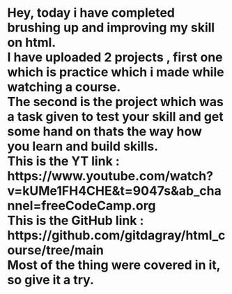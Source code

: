 <h1>Hey, today i have completed brushing up and improving my skill on html.
<br>I have uploaded 2 projects , first one which is practice which i made while watching a course.
<br>The second is the project which was a task given to test your skill and get some hand on thats the way how you learn and build skills.
<br>This is the YT link : https://www.youtube.com/watch?v=kUMe1FH4CHE&t=9047s&ab_channel=freeCodeCamp.org
<br>This is the GitHub link : https://github.com/gitdagray/html_course/tree/main
<br>Most of the thing were covered in it, so give it a try.
